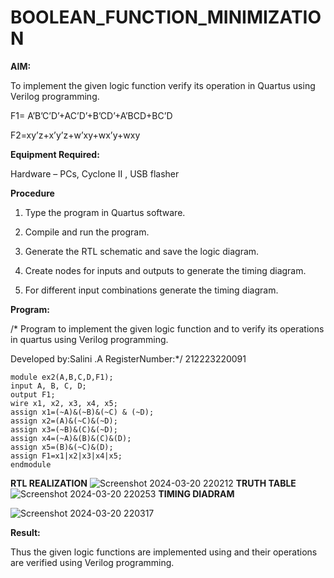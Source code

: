 # BOOLEAN_FUNCTION_MINIMIZATION

**AIM:**

To implement the given logic function verify its operation in Quartus using Verilog programming.

F1= A’B’C’D’+AC’D’+B’CD’+A’BCD+BC’D 

F2=xy’z+x’y’z+w’xy+wx’y+wxy

**Equipment Required:**

Hardware – PCs, Cyclone II , USB flasher

**Procedure**

1.	Type the program in Quartus software.

2.	Compile and run the program.

3.	Generate the RTL schematic and save the logic diagram.

4.	Create nodes for inputs and outputs to generate the timing diagram.

5.	For different input combinations generate the timing diagram.


**Program:**

/* Program to implement the given logic function and to verify its operations in quartus using Verilog programming. 

Developed by:Salini .A RegisterNumber:*/ 212223220091
```
module ex2(A,B,C,D,F1);
input A, B, C, D;
output F1;
wire x1, x2, x3, x4, x5;
assign x1=(~A)&(~B)&(~C) & (~D);
assign x2=(A)&(~C)&(~D);
assign x3=(~B)&(C)&(~D);
assign x4=(~A)&(B)&(C)&(D);
assign x5=(B)&(~C)&(D);
assign F1=x1|x2|x3|x4|x5;
endmodule
```
**RTL REALIZATION**
![Screenshot 2024-03-20 220212](https://github.com/salinianbzhgan/BOOLEAN_FUNCTION_MINIMIZATION/assets/145742862/d823a8fa-8bca-4b0b-b4bf-50d4a59bef67)
**TRUTH TABLE**
![Screenshot 2024-03-20 220253](https://github.com/salinianbzhgan/BOOLEAN_FUNCTION_MINIMIZATION/assets/145742862/11609667-ab11-4538-a0bf-29f5101c9ce3)
**TIMING DIADRAM**

![Screenshot 2024-03-20 220317](https://github.com/salinianbzhgan/BOOLEAN_FUNCTION_MINIMIZATION/assets/145742862/f230d363-40c9-4ef6-8faf-e5102a55f37b)

**Result:**

Thus the given logic functions are implemented using and their operations are verified using Verilog programming.

